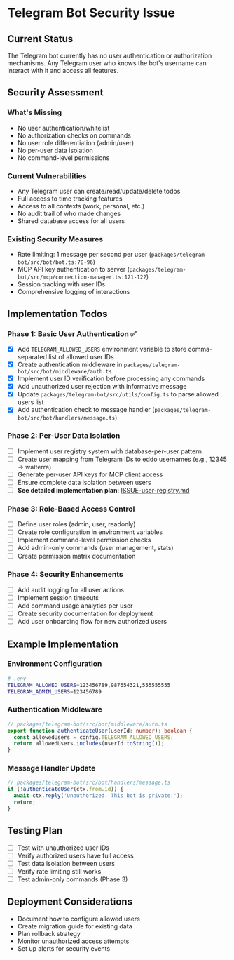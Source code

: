 # Telegram Bot Security Issue

## Current Status

The Telegram bot currently has no user authentication or authorization mechanisms. Any Telegram user who knows the bot's username can interact with it and access all features.

## Security Assessment

### What's Missing
- No user authentication/whitelist
- No authorization checks on commands
- No user role differentiation (admin/user)
- No per-user data isolation
- No command-level permissions

### Current Vulnerabilities
- Any Telegram user can create/read/update/delete todos
- Full access to time tracking features
- Access to all contexts (work, personal, etc.)
- No audit trail of who made changes
- Shared database access for all users

### Existing Security Measures
- Rate limiting: 1 message per second per user (`packages/telegram-bot/src/bot/bot.ts:78-96`)
- MCP API key authentication to server (`packages/telegram-bot/src/mcp/connection-manager.ts:121-122`)
- Session tracking with user IDs
- Comprehensive logging of interactions

## Implementation Todos

### Phase 1: Basic User Authentication ✅
- [x] Add `TELEGRAM_ALLOWED_USERS` environment variable to store comma-separated list of allowed user IDs
- [x] Create authentication middleware in `packages/telegram-bot/src/bot/middleware/auth.ts`
- [x] Implement user ID verification before processing any commands
- [x] Add unauthorized user rejection with informative message
- [x] Update `packages/telegram-bot/src/utils/config.ts` to parse allowed users list
- [x] Add authentication check to message handler (`packages/telegram-bot/src/bot/handlers/message.ts`)

### Phase 2: Per-User Data Isolation
- [ ] Implement user registry system with database-per-user pattern
- [ ] Create user mapping from Telegram IDs to eddo usernames (e.g., 12345 → walterra)
- [ ] Generate per-user API keys for MCP client access
- [ ] Ensure complete data isolation between users
- [ ] **See detailed implementation plan**: [ISSUE-user-registry.md](./ISSUE-user-registry.md)

### Phase 3: Role-Based Access Control
- [ ] Define user roles (admin, user, readonly)
- [ ] Create role configuration in environment variables
- [ ] Implement command-level permission checks
- [ ] Add admin-only commands (user management, stats)
- [ ] Create permission matrix documentation

### Phase 4: Security Enhancements
- [ ] Add audit logging for all user actions
- [ ] Implement session timeouts
- [ ] Add command usage analytics per user
- [ ] Create security documentation for deployment
- [ ] Add user onboarding flow for new authorized users

## Example Implementation

### Environment Configuration
```bash
# .env
TELEGRAM_ALLOWED_USERS=123456789,987654321,555555555
TELEGRAM_ADMIN_USERS=123456789
```

### Authentication Middleware
```typescript
// packages/telegram-bot/src/bot/middleware/auth.ts
export function authenticateUser(userId: number): boolean {
  const allowedUsers = config.TELEGRAM_ALLOWED_USERS;
  return allowedUsers.includes(userId.toString());
}
```

### Message Handler Update
```typescript
// packages/telegram-bot/src/bot/handlers/message.ts
if (!authenticateUser(ctx.from.id)) {
  await ctx.reply('Unauthorized. This bot is private.');
  return;
}
```

## Testing Plan
- [ ] Test with unauthorized user IDs
- [ ] Verify authorized users have full access
- [ ] Test data isolation between users
- [ ] Verify rate limiting still works
- [ ] Test admin-only commands (Phase 3)

## Deployment Considerations
- Document how to configure allowed users
- Create migration guide for existing data
- Plan rollback strategy
- Monitor unauthorized access attempts
- Set up alerts for security events